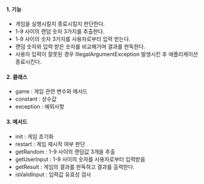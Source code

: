 
#### 1. 기능
   - 게임을 실행시킬지 종료시킬지 판단한다. 
   - 1-9 사이의 랜덤 숫자 3가지를 추출한다. 
   - 1-9 사이의 숫자 3가지를 사용자로부터 입력 받는다. 
   - 랜덤 숫자와 입력 받은 숫자를 비교해가며 결과를 판독한다.
   - 사용자 입력이 잘못된 경우 IllegalArgumentException 발생시킨 후 애플리케이션 종료시킨다. 

#### 2. 클래스
   - game : 게임 관련 변수와 메서드
   - constant : 상수값
   - exception : 예외사항

#### 3. 메서드
   - init : 게임 초기화
   - restart : 게임 재시작 여부 판단
   - getRandom : 1-9 사이의 랜덤값 3개을 추출
   - getUserInput : 1-9 사이의 숫자를 사용자로부터 입력받음
   - getResult : 게임의 결과를 판독하고 결과를 츨력한다. 
   - isValidInput : 입력값 유효성 검사 

